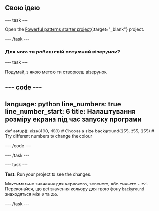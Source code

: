 ## Свою ідею

--- task ---

Open the [Powerful patterns starter project](https://editor.raspberrypi.org/en/projects/powerful-patterns-starter){:target="_blank"} project.

--- /task ---

### Для чого ти робиш свій потужний візерунок?

--- task ---

Подумай, з якою метою ти створюєш візерунок.

--- code ---
---
language: python line_numbers: true line_number_start: 6
title: Налаштування розміру екрана під час запуску програми
---
def setup(): size(400, 400)  # Choose a size background(255, 255, 255)  # Try different numbers to change the colour

--- /code ---

--- /task ---

--- task ---

**Test:** Run your project to see the changes.

Максимальне значення для червоного, зеленого, або синього - `255`. Переконайся, що всі значення кольору для твого фону `background` знаходяться між `0` та `255`.

--- /task ---


